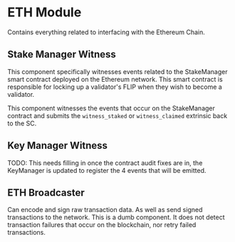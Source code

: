 # ETH Module

Contains everything related to interfacing with the Ethereum Chain.

## Stake Manager Witness

This component specifically witnesses events related to the StakeManager smart contract deployed on the Ethereum network. This smart contract is responsible for locking up a validator's FLIP when they wish to become a validator.

This component witnesses the events that occur on the StakeManager contract and submits the `witness_staked` or `witness_claimed` extrinsic back to the SC.

## Key Manager Witness

TODO: This needs filling in once the contract audit fixes are in, the KeyManager is updated to register the 4 events that will be emitted.

## ETH Broadcaster

Can encode and sign raw transaction data. As well as send signed transactions to the network. This is a dumb component. It does not detect transaction failures that occur on the blockchain, nor retry failed transactions.
